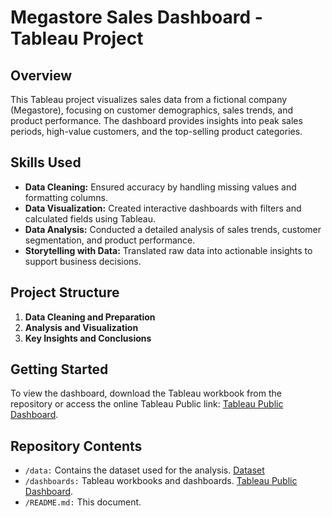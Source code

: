 # **Megastore Sales Dashboard - Tableau Project**

## **Overview**
This Tableau project visualizes sales data from a fictional company (Megastore), focusing on customer demographics, sales trends, and product performance. The dashboard provides insights into peak sales periods, high-value customers, and the top-selling product categories.

## **Skills Used**
- **Data Cleaning:** Ensured accuracy by handling missing values and formatting columns.
- **Data Visualization:** Created interactive dashboards with filters and calculated fields using Tableau.
- **Data Analysis:** Conducted a detailed analysis of sales trends, customer segmentation, and product performance.
- **Storytelling with Data:** Translated raw data into actionable insights to support business decisions.

## **Project Structure**
1. **Data Cleaning and Preparation**
2. **Analysis and Visualization**
3. **Key Insights and Conclusions**

## **Getting Started**
To view the dashboard, download the Tableau workbook from the repository or access the online Tableau Public link: [Tableau Public Dashboard](https://public.tableau.com/app/profile/jillian.ireland/viz/MegastoreSalesDashboard/ProductDetails#1).

## **Repository Contents**
- `/data:` Contains the dataset used for the analysis. [Dataset](https://www.kaggle.com/datasets/sahilprajapati143/retail-analysis-large-dataset)
- `/dashboards:` Tableau workbooks and dashboards. [Tableau Public Dashboard](https://public.tableau.com/app/profile/jillian.ireland/viz/MegastoreSalesDashboard/ProductDetails#1).
- `/README.md:` This document.
